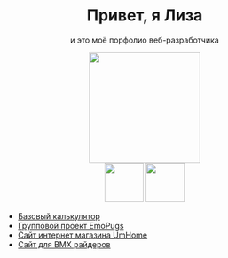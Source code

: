 <h1 align="center">Привет, я Лиза</h1>
<div id="header" align="center">
  <p>и это моё порфолио веб-разработчика</p>
  <img src="https://media4.giphy.com/media/v1.Y2lkPTc5MGI3NjExZm5zbHBrdGk1bHR4ZjhnanczYTBoY243emNkZ3VmYW5oNGZzdHN4ZCZlcD12MV9pbnRlcm5hbF9naWZfYnlfaWQmY3Q9Zw/3oKIPnAiaMCws8nOsE/giphy.gif" width="200"/><br>
  <a href="t.me/metaltelo"><img src="https://img.icons8.com/?size=100&id=114954&format=png&color=000000" width="70"/></a>
  <a href="https://vk.com/metaltelo"><img src="https://img.icons8.com/?size=100&id=dSdVIYLfZB7v&format=png&color=000000" width="70"/></a>
</div>
<div id="hrefs" align="left"  width="70%">
  <ul>
    <li><a href="https://github.com/metal-telo/Portfolio-Konova-EP/tree/Calculate">Базовый калькулятор</a></li>
    <li><a href="https://github.com/3ISIP-722/Emo-Pugs">Групповой проект EmoPugs</a></li>
    <li><a href="http://i98074no.beget.tech/umhome/index.html">Сайт интернет магазина UmHome</a></li>
    <li><a href="http://i98074no.beget.tech/курсач/main.html">Сайт для BMX райдеров</a></li>
  </ul>
</div>
